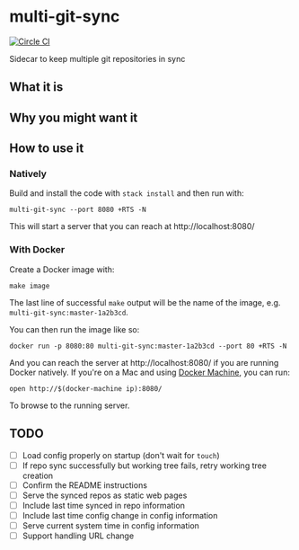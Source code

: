 # multi-git-sync

[![Circle CI](https://circleci.com/gh/jml/multi-git-sync/tree/master.svg?style=shield)](https://circleci.com/gh/jml/multi-git-sync/tree/master)

Sidecar to keep multiple git repositories in sync

## What it is

## Why you might want it

## How to use it

### Natively

Build and install the code with `stack install` and then run with:

    multi-git-sync --port 8080 +RTS -N

This will start a server that you can reach at http://localhost:8080/

### With Docker

Create a Docker image with:

    make image

The last line of successful `make` output will be the name of the image, e.g.
`multi-git-sync:master-1a2b3cd`.

You can then run the image like so:

    docker run -p 8080:80 multi-git-sync:master-1a2b3cd --port 80 +RTS -N

And you can reach the server at http://localhost:8080/ if you are running
Docker natively. If you're on a Mac and
using [Docker Machine](https://docs.docker.com/machine/), you can run:

    open http://$(docker-machine ip):8080/

To browse to the running server.

## TODO

- [ ] Load config properly on startup (don't wait for `touch`)
- [ ] If repo sync successfully but working tree fails, retry working tree creation
- [ ] Confirm the README instructions
- [ ] Serve the synced repos as static web pages
- [ ] Include last time synced in repo information
- [ ] Include last time config change in config information
- [ ] Serve current system time in config information
- [ ] Support handling URL change
